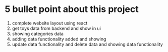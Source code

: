 # 5 bullet point about this project 

1. complete website layout using react 
2. get toys data from backend and show in ui 
3. showing categories data
4. adding data functionality added and showing 
5. update data functionality and delete data and showing data functionality